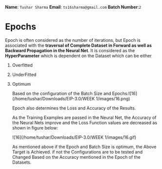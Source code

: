 **Name**: `Tushar Sharma`                             **Email**: `ts16sharma@gmail.com`                        **Batch Number**:`2`

# Epochs

Epoch is often considered as the number of iterations, but Epoch is associated with the **traversal of Complete Dataset in Forward as well as Backward Propagation in the Neural Net**. It is considered as the **HyperParameter** which is dependent on the Dataset which can be either

1. Overfitted

2. UnderFitted

3. Optimum

   Based on the configuration of the Batch Size and Epochs:![16](/home/tushar/Downloads/EIP-3.0/WEEK 1/images/16.png)

   Epoch also determines the Loss and Accuracy of the Results.

   As the Training Examples are passed in the Neural Net, the Accuracy of the Neural Nets improve and the Loss Function values are decreased as shown in figure below: 

   ![16](/home/tushar/Downloads/EIP-3.0/WEEK 1/images/16.gif)

   As mentioned above if the Epoch and Batch Size is optimum, the Above Target is Achieved. if not the Configurations are to be tested and Changed Based on the Accuracy mentioned in the Epoch of the Datasets.  